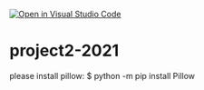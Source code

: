 [![Open in Visual Studio Code](https://classroom.github.com/assets/open-in-vscode-c66648af7eb3fe8bc4f294546bfd86ef473780cde1dea487d3c4ff354943c9ae.svg)](https://classroom.github.com/online_ide?assignment_repo_id=7702494&assignment_repo_type=AssignmentRepo)
# project2-2021
please install pillow:
$ python -m pip install Pillow
